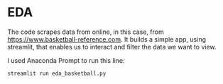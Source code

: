 # EDA

The code scrapes data from online, in this case, from https://www.basketball-reference.com.
It builds a simple app, using streamlit, that enables us to interact and filter the data we want to view.

I used Anaconda Prompt to run this line:
```
streamlit run eda_basketball.py
```
